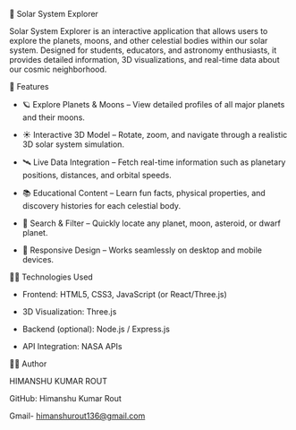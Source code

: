 🌌 Solar System Explorer

Solar System Explorer is an interactive application that allows users to explore the planets, moons, and other celestial bodies within our solar system. Designed for students, educators, and astronomy enthusiasts, it provides detailed information, 3D visualizations, and real-time data about our cosmic neighborhood.


🚀 Features

* 🪐 Explore Planets & Moons – View detailed profiles of all major planets and their moons.

* ☀️ Interactive 3D Model – Rotate, zoom, and navigate through a realistic 3D solar system simulation.

* 🛰️ Live Data Integration – Fetch real-time information such as planetary positions, distances, and orbital speeds.

* 📚 Educational Content – Learn fun facts, physical properties, and discovery histories for each celestial body.

* 🔭 Search & Filter – Quickly locate any planet, moon, asteroid, or dwarf planet.

* 🌠 Responsive Design – Works seamlessly on desktop and mobile devices.


🧑‍💻 Technologies Used

* Frontend: HTML5, CSS3, JavaScript (or React/Three.js)

* 3D Visualization: Three.js

* Backend (optional): Node.js / Express.js

* API Integration: NASA APIs

👨‍💻 Author

HIMANSHU KUMAR ROUT

GitHub: Himanshu Kumar Rout

Gmail- himanshurout136@gmail.com
